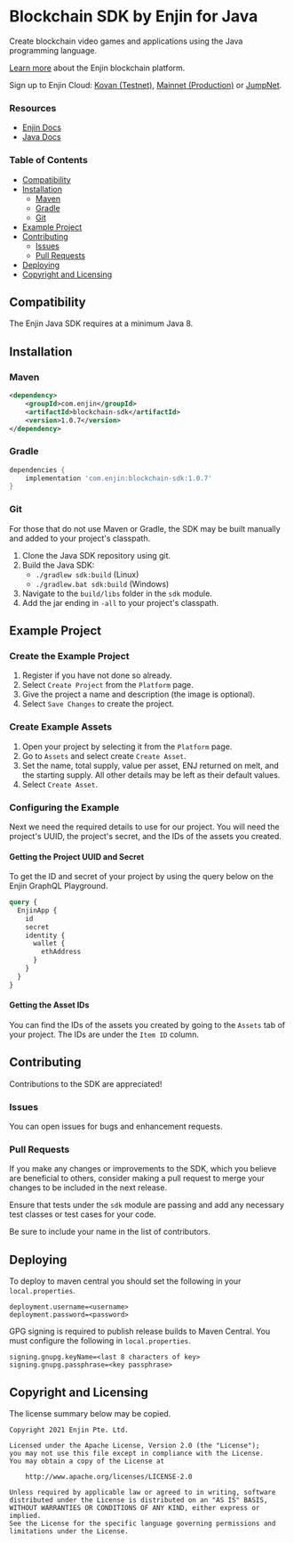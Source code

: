# Blockchain SDK by Enjin for Java

Create blockchain video games and applications using the Java programming language.

[Learn more](https://enjin.io/) about the Enjin blockchain platform.

Sign up to Enjin Cloud: [Kovan (Testnet)](https://kovan.cloud.enjin.io/),
[Mainnet (Production)](https://cloud.enjin.io/) or [JumpNet](https://jumpnet.cloud.enjin.io/).

### Resources

* [Enjin Docs](https://docs.enjin.io)
* [Java Docs](https://enjin.github.io/enjin-java-sdk/sdk/latest/)

### Table of Contents

* [Compatibility](#compatibility)
* [Installation](#installation)
    * [Maven](#maven)
    * [Gradle](#gradle)
    * [Git](#git)
* [Example Project](#example-project)
* [Contributing](#contributing)
    * [Issues](#issues)
    * [Pull Requests](#pull-requests)
* [Deploying](#deploying)
* [Copyright and Licensing](#copyright-and-licensing)

## Compatibility

The Enjin Java SDK requires at a minimum Java 8.

## Installation

### Maven

```xml
<dependency>
    <groupId>com.enjin</groupId>
    <artifactId>blockchain-sdk</artifactId>
    <version>1.0.7</version>
</dependency>
```

### Gradle

```groovy
dependencies {
    implementation 'com.enjin:blockchain-sdk:1.0.7'
}
```

### Git

For those that do not use Maven or Gradle, the SDK may be built manually and added to your project's classpath.

1. Clone the Java SDK repository using git.
2. Build the Java SDK:
    * `./gradlew sdk:build` (Linux)
    * `./gradlew.bat sdk:build` (Windows)
3. Navigate to the `build/libs` folder in the `sdk` module.
4. Add the jar ending in `-all` to your project's classpath.

## Example Project

### Create the Example Project

1. Register if you have not done so already.
2. Select `Create Project` from the `Platform` page.
3. Give the project a name and description (the image is optional).
4. Select `Save Changes` to create the project.

### Create Example Assets

1. Open your project by selecting it from the `Platform` page.
2. Go to `Assets` and select create `Create Asset`.
3. Set the name, total supply, value per asset, ENJ returned on melt, and the starting supply. All other details may be
   left as their default values.
4. Select `Create Asset`.

### Configuring the Example

Next we need the required details to use for our project. You will need the project's UUID, the project's secret, and
the IDs of the assets you created.

#### Getting the Project UUID and Secret

To get the ID and secret of your project by using the query below on the Enjin GraphQL Playground.

```graphql
query {
  EnjinApp {
    id
    secret
    identity {
      wallet {
        ethAddress
      }
    }
  }
}
```

#### Getting the Asset IDs

You can find the IDs of the assets you created by going to the `Assets` tab of your project. The IDs are under the
`Item ID` column.

## Contributing

Contributions to the SDK are appreciated!

### Issues

You can open issues for bugs and enhancement requests.

### Pull Requests

If you make any changes or improvements to the SDK, which you believe are beneficial to others, consider making a pull
request to merge your changes to be included in the next release.

Ensure that tests under the `sdk` module are passing and add any necessary test classes or test cases for your code.

Be sure to include your name in the list of contributors.

## Deploying

To deploy to maven central you should set the following in your `local.properties`.

```properties
deployment.username=<username>
deployment.password=<password>
```

GPG signing is required to publish release builds to Maven Central. You must configure the following in
`local.properties`.

```properties
signing.gnupg.keyName=<last 8 characters of key>
signing.gnupg.passphrase=<key passphrase>
```

## Copyright and Licensing

The license summary below may be copied.

```text
Copyright 2021 Enjin Pte. Ltd.

Licensed under the Apache License, Version 2.0 (the "License");
you may not use this file except in compliance with the License.
You may obtain a copy of the License at

    http://www.apache.org/licenses/LICENSE-2.0

Unless required by applicable law or agreed to in writing, software
distributed under the License is distributed on an "AS IS" BASIS,
WITHOUT WARRANTIES OR CONDITIONS OF ANY KIND, either express or implied.
See the License for the specific language governing permissions and
limitations under the License.
```
